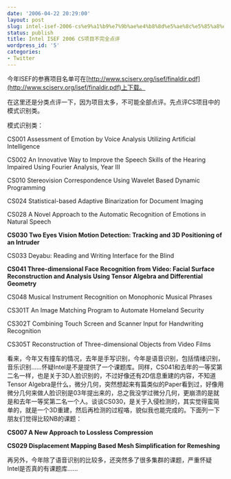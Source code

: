 ```yaml
---
date: '2006-04-22 20:29:00'
layout: post
slug: intel-isef-2006-cs%e9%a1%b9%e7%9b%ae%e4%b8%8d%e5%ae%8c%e5%85%a8%e7%82%b9%e8%af%84
status: publish
title: Intel ISEF 2006 CS项目不完全点评
wordpress_id: '5'
categories:
- Twitter
---
```


今年ISEF的参赛项目名单可在[http://www.sciserv.org/isef/finaldir.pdf](http://www.sciserv.org/isef/finaldir.pdf)上下载。


在这里还是分类点评一下，因为项目太多，不可能全部点评。先点评CS项目中的模式识别类。


模式识别类：


CS001 Assessment of Emotion by Voice Analysis Utilizing Artificial Intelligence


CS002 An Innovative Way to Improve the Speech Skills of the Hearing Impaired Using Fourier Analysis, Year III


CS010 Stereovision Correspondence Using Wavelet Based Dynamic Programming


CS024 Statistical-based Adaptive Binarization for Document Imaging


CS028 A Novel Approach to the Automatic Recognition of Emotions in Natural Speech


**CS030 Two Eyes Vision Motion Detection: Tracking and 3D Positioning of an Intruder**


CS033 Deyabu: Reading and Writing Interface for the Blind


**CS041 Three-dimensional Face Recognition from Video: Facial Surface Reconstruction and Analysis Using Tensor Algebra and Differential Geometry**


CS048 Musical Instrument Recognition on Monophonic Musical Phrases


CS301T An Image Matching Program to Automate Homeland Security


CS302T Combining Touch Screen and Scanner Input for Handwriting Recognition


CS305T Reconstruction of Three-dimensional Objects from Video Films


看来，今年又有撞车的情况，去年是手写识别，今年是语音识别，包括情绪识别，音乐识别……怀疑Intel是不是提供了一个课题库。同样，CS041和去年的一等奖第二名一样，也是关于3D人脸识别的，不过好像还有2D信息重建的内容，不知道Tensor Algebra是什么，微分几何，突然想起来有篇类似的Paper看到过，好像用微分几何来做人脸识别是03年提出来的，总之我没学过微分几何，更崩溃的是就是和去年一等奖第二名一个人。谈谈CS030，是关于入侵检测的，其实觉得蛮简单的，就是一个3D重建，然后再检测的过程咯，貌似我也能完成的。下面列一下朋友们觉得比较NB的课题：


**CS007 A New Approach to Lossless Compression**


**CS029 Displacement Mapping Based Mesh Simplification for Remeshing**


再另外，今年除了语音识别的比较多，还突然多了很多集群的课题，严重怀疑Intel是否真的有课题库……


 
